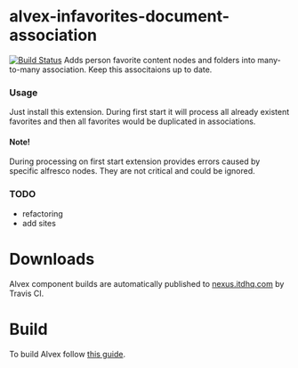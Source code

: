# alvex-infavorites-document-association
[![Build Status](https://travis-ci.org/ITDSystems/alvex-meta.svg?branch=master)](https://travis-ci.org/ITDSystems/alvex-infavorites-document-association)
Adds person favorite content nodes and folders into many-to-many association. Keep this associtaions up to date.


### Usage
Just install this extension. During first start it will process all already existent favorites and then all favorites would be duplicated in associations.
#### Note!
During processing on first start extension provides errors caused by specific alfresco nodes. They are not critical and could be ignored.


### TODO
 * refactoring
 * add sites

# Downloads

Alvex component builds are automatically published to [nexus.itdhq.com](http://nexus.itdhq.com) by Travis CI.

# Build

To build Alvex follow [this guide](https://github.com/ITDSystems/alvex#build-component-from-source).
